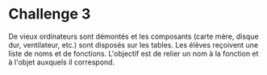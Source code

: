 # Challenge 3

De vieux ordinateurs sont démontés et les composants (carte mère, disque dur, ventilateur, etc.) sont disposés sur les tables. Les élèves reçoivent une liste de noms et de fonctions. 
L'objectif est de relier un nom à la fonction et à l'objet auxquels il correspond. 
